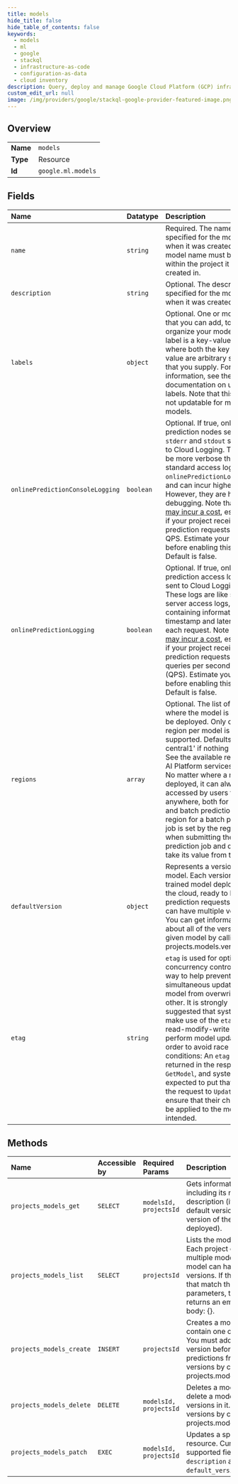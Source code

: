 ```yaml
---
title: models
hide_title: false
hide_table_of_contents: false
keywords:
  - models
  - ml
  - google    
  - stackql
  - infrastructure-as-code
  - configuration-as-data
  - cloud inventory
description: Query, deploy and manage Google Cloud Platform (GCP) infrastructure and resources using SQL
custom_edit_url: null
image: /img/providers/google/stackql-google-provider-featured-image.png
---
```

  
    

## Overview
<table><tbody>
<tr><td><b>Name</b></td><td><code>models</code></td></tr>
<tr><td><b>Type</b></td><td>Resource</td></tr>
<tr><td><b>Id</b></td><td><code>google.ml.models</code></td></tr>
</tbody></table>

## Fields
| Name | Datatype | Description |
|:-----|:---------|:------------|
| `name` | `string` | Required. The name specified for the model when it was created. The model name must be unique within the project it is created in. |
| `description` | `string` | Optional. The description specified for the model when it was created. |
| `labels` | `object` | Optional. One or more labels that you can add, to organize your models. Each label is a key-value pair, where both the key and the value are arbitrary strings that you supply. For more information, see the documentation on using labels. Note that this field is not updatable for mls1* models. |
| `onlinePredictionConsoleLogging` | `boolean` | Optional. If true, online prediction nodes send `stderr` and `stdout` streams to Cloud Logging. These can be more verbose than the standard access logs (see `onlinePredictionLogging`) and can incur higher cost. However, they are helpful for debugging. Note that [logs may incur a cost](/stackdriver/pricing), especially if your project receives prediction requests at a high QPS. Estimate your costs before enabling this option. Default is false. |
| `onlinePredictionLogging` | `boolean` | Optional. If true, online prediction access logs are sent to Cloud Logging. These logs are like standard server access logs, containing information like timestamp and latency for each request. Note that [logs may incur a cost](/stackdriver/pricing), especially if your project receives prediction requests at a high queries per second rate (QPS). Estimate your costs before enabling this option. Default is false. |
| `regions` | `array` | Optional. The list of regions where the model is going to be deployed. Only one region per model is supported. Defaults to 'us-central1' if nothing is set. See the available regions for AI Platform services. Note: * No matter where a model is deployed, it can always be accessed by users from anywhere, both for online and batch prediction. * The region for a batch prediction job is set by the region field when submitting the batch prediction job and does not take its value from this field. |
| `defaultVersion` | `object` | Represents a version of the model. Each version is a trained model deployed in the cloud, ready to handle prediction requests. A model can have multiple versions. You can get information about all of the versions of a given model by calling projects.models.versions.list. |
| `etag` | `string` | `etag` is used for optimistic concurrency control as a way to help prevent simultaneous updates of a model from overwriting each other. It is strongly suggested that systems make use of the `etag` in the read-modify-write cycle to perform model updates in order to avoid race conditions: An `etag` is returned in the response to `GetModel`, and systems are expected to put that etag in the request to `UpdateModel` to ensure that their change will be applied to the model as intended. |
## Methods
| Name | Accessible by | Required Params | Description |
|:-----|:--------------|:----------------|:------------|
| `projects_models_get` | `SELECT` | `modelsId, projectsId` | Gets information about a model, including its name, the description (if set), and the default version (if at least one version of the model has been deployed). |
| `projects_models_list` | `SELECT` | `projectsId` | Lists the models in a project. Each project can contain multiple models, and each model can have multiple versions. If there are no models that match the request parameters, the list request returns an empty response body: &#123;&#125;. |
| `projects_models_create` | `INSERT` | `projectsId` | Creates a model which will later contain one or more versions. You must add at least one version before you can request predictions from the model. Add versions by calling projects.models.versions.create. |
| `projects_models_delete` | `DELETE` | `modelsId, projectsId` | Deletes a model. You can only delete a model if there are no versions in it. You can delete versions by calling projects.models.versions.delete. |
| `projects_models_patch` | `EXEC` | `modelsId, projectsId` | Updates a specific model resource. Currently the only supported fields to update are `description` and `default_version.name`. |
